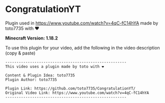 # CongratulationYT

Plugin used in https://www.youtube.com/watch?v=4qC-fC14hYA made by toto7735 with ❤

**Minecraft Version: 1.18.2**

To use this plugin for your video, add the following in the video description (copy & paste)

```
------------------------------------------------------
This video uses a plugin made by toto with ❤

Content & Plugin Idea: toto7735
Plugin Author: toto7735

Plugin Link: https://github.com/toto7735/CongratulationYT/
Original Video Link: https://www.youtube.com/watch?v=4qC-fC14hYA
------------------------------------------------------
```
